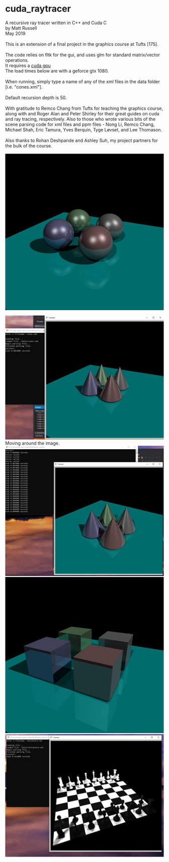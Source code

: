# cuda_raytracer

A recursive ray tracer written in C++ and Cuda C\
by Matt Russell\
May 2019\
\
This is an extension of a final project in the graphics course at Tufts [175].\
\
The code relies on fltk for the gui, and uses glm for standard matrix/vector operations.\
It requires a [cuda gpu](https://developer.nvidia.com/cuda-gpus)\
The load times below are with a geforce gtx 1080.\
\
When running, simply type a name of any of the xml files in the data folder [i.e. "cones.xml"].\
\
Default recursion depth is 50.\
\
With gratitude to Remco Chang from Tufts for teaching the graphics course, along with and Roger Alan and Peter Shirley for their great guides on cuda and ray tracing, respectively. Also to those who wrote various bits of the scene parsing code for xml files and ppm files - Nong Li, Remco Chang, Michael Shah, Eric Tamura, Yves Berquin, Tyge Løvset, and Lee Thomason.\
\
Also thanks to Rohan Deshpande and Ashley Suh, my project partners for the bulk of the course.\
\
![spheres](./images/spheres.png)

![cones start](./images/cones_start.png)\
Moving around the image.\
![cones move](./images/cones_move.png)
![cubes](./images/cubes.png)
![chessboard](./images/chessboard.png)



